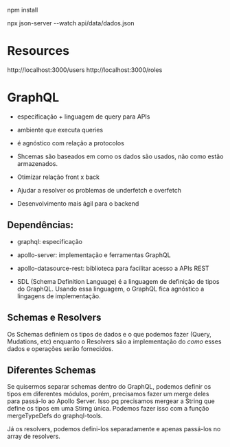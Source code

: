 npm install

npx json-server --watch api/data/dados.json

# Resources

http://localhost:3000/users
http://localhost:3000/roles

# GraphQL

- especificação + linguagem de query para APIs
- ambiente que executa queries
- é agnóstico com relação a protocolos

- Shcemas são baseados em como os dados são usados, não como estão armazenados.

- Otimizar relação front x back
- Ajudar a resolver os problemas de underfetch e overfetch
- Desenvolvimento mais ágil para o backend

## Dependências:

- graphql: especificação
- apollo-server: implementação e ferramentas GraphQL
- apollo-datasource-rest: biblioteca para facilitar acesso a APIs REST

- SDL (Schema Definition Language)
  é a linguagem de definição de tipos do GraphQL. Usando essa linguagem, o GraphQL fica agnóstico a lingagens de implementação.

## Schemas e Resolvers

Os Schemas definiem os tipos de dados e o que podemos fazer (Query, Mudations, etc) enquanto o Resolvers são a implementação do _como_ esses dados e operações serão fornecidos.

## Diferentes Schemas

Se quisermos separar schemas dentro do GraphQL, podemos definir os tipos em diferentes módulos, porém, precisamos fazer um merge deles para passá-lo ao Apollo Server. Isso pq precisamos mergear a String que define os tipos em uma Stirng única. Podemos fazer isso com a função mergeTypeDefs do graphql-tools.

Já os resolvers, podemos defini-los separadamente e apenas passá-los no array de resolvers.
